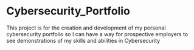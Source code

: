 # Cybersecurity_Portfolio
This project is for the creation and development of my personal cybersecurity portfolio so I can have a way for prospective employers to see demonstrations of my skills and abilities in Cybersecurity
